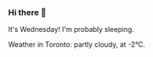 ### Hi there :wave:

It's Wednesday! I'm probably sleeping.

Weather in Toronto: partly cloudy, at -2°C.
